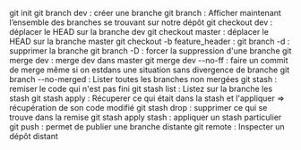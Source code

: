 git init
git branch dev : créer une branche
git branch : Afficher maintenant l’ensemble des branches se trouvant sur notre dépôt
git checkout dev : déplacer le HEAD sur la branche dev
git checkout master : déplacer le HEAD sur la branche master
git checkout -b feature_header : 
git branch -d : supprimer la branche
git branch -D : forcer la suppression d'une branche
git merge dev : merge dev dans master
git merge dev --no-ff : faire un commit de merge même si on estdans une situation sans divergence de branche
git branch --no-merged : Lister toutes les branches non mergées
git stash : remiser le code qui n'est pas fini
git stash list : Listez sur la branche les stash
git stash apply : Récuperer ce qui était dans la stash et l'appliquer => récupération de son code modifié
git stash drop : supprimer ce qui se trouve dans la remise
git stash apply stash : appliquer un stash particulier
git push : permet de publier une branche distante
git remote : Inspecter un dépôt distant